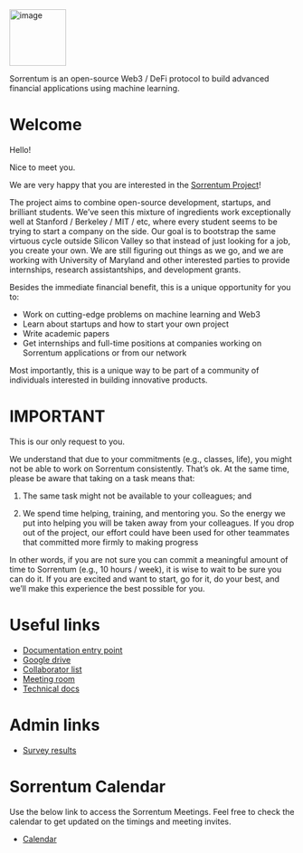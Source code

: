 <img width="100" alt="image" src="https://user-images.githubusercontent.com/33238329/216777823-851b28ed-7d7a-4b52-9d71-ab38d146edc3.png">

Sorrentum is an open-source Web3 / DeFi protocol to build advanced financial
applications using machine learning.

# Welcome

Hello!

Nice to meet you.

We are very happy that you are interested in the
[Sorrentum Project](https://www.sorrentum.org/)!

The project aims to combine open-source development, startups, and brilliant
students. We’ve seen this mixture of ingredients work exceptionally well at
Stanford / Berkeley / MIT / etc, where every student seems to be trying to start
a company on the side. Our goal is to bootstrap the same virtuous cycle outside
Silicon Valley so that instead of just looking for a job, you create your own.
We are still figuring out things as we go, and we are working with University of
Maryland and other interested parties to provide internships, research
assistantships, and development grants.

Besides the immediate financial benefit, this is a unique opportunity for you to:

- Work on cutting-edge problems on machine learning and Web3
- Learn about startups and how to start your own project
- Write academic papers
- Get internships and full-time positions at companies working on Sorrentum
  applications or from our network

Most importantly, this is a unique way to be part of a community of individuals
interested in building innovative products.

# IMPORTANT

This is our only request to you.

We understand that due to your commitments (e.g., classes, life), you might not
be able to work on Sorrentum consistently. That’s ok. At the same time, please be
aware that taking on a task means that:

1. The same task might not be available to your colleagues; and

2. We spend time helping, training, and mentoring you. So the energy we put into
   helping you will be taken away from your colleagues. If you drop out of the
   project, our effort could have been used for other teammates that committed
   more firmly to making progress

In other words, if you are not sure you can commit a meaningful amount of time
to Sorrentum (e.g., 10 hours / week), it is wise to wait to be sure you can do
it. If you are excited and want to start, go for it, do your best, and we’ll
make this experience the best possible for you.


# Useful links

- [Documentation entry point](/docs/README.md)
- [Google drive](https://drive.google.com/drive/u/0/folders/1LXwKpmaFWJI-887IoA50sVC8-dw_1L8I)
- [Collaborator list](https://docs.google.com/spreadsheets/d/1eRZJaj5-1g6W7w_Ay4UhJEdtAvrTTM1V94cKj6_Vwoc)
- [Meeting room](https://umd.zoom.us/s/7447082187)
- [Technical docs](https://docs.google.com/document/d/14Ul5uWd7NU1zZ9ZLHp1TerLMN7MOfS5MS5bSX-2rBQ8/edit)

# Admin links

- [Survey results](https://drive.google.com/drive/u/0/folders/1-aaFlPtlbJ-pUL-c5GQbjFgZRp9ZNRUk)

# Sorrentum Calendar
Use the below link to access the Sorrentum Meetings. Feel free to check the calendar to get updated on the timings and meeting invites.

- [Calendar](https://calendar.google.com/calendar/embed?src=info%40sorrentum.org&ctz=America%2FChicago)